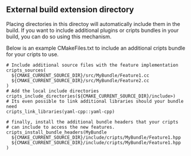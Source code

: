 External build extension directory
----------------------------------

Placing directories in this directoy will automatically include them in the build.  If you
want to include additional plugins or cripts bundles in your build, you can do so using this
mechanism.

Below is an example CMakeFiles.txt to include an additional cripts bundle for your cripts to use.

```
# Include additional source files with the feature implementation
cripts_sources(
  ${CMAKE_CURRENT_SOURCE_DIR}/src/MyBundle/Feature1.cc
  ${CMAKE_CURRENT_SOURCE_DIR}/src/MyBundle/Feature2.cc
)
# Add the local include directories
cripts_include_directories(${CMAKE_CURRENT_SOURCE_DIR}/include>)
# Its even possible to link additional libraries should your bundle need
cripts_link_libraries(yaml-cpp::yaml-cpp)

# finally, install the additional bundle headers that your cripts
# can include to access the new features.
cripts_install_bundle_headers(MyBundle
  ${CMAKE_CURRENT_SOURCE_DIR}/include/cripts/MyBundle/Feature1.hpp
  ${CMAKE_CURRENT_SOURCE_DIR}/include/cripts/MyBundle/Feature1.hpp
)
```


